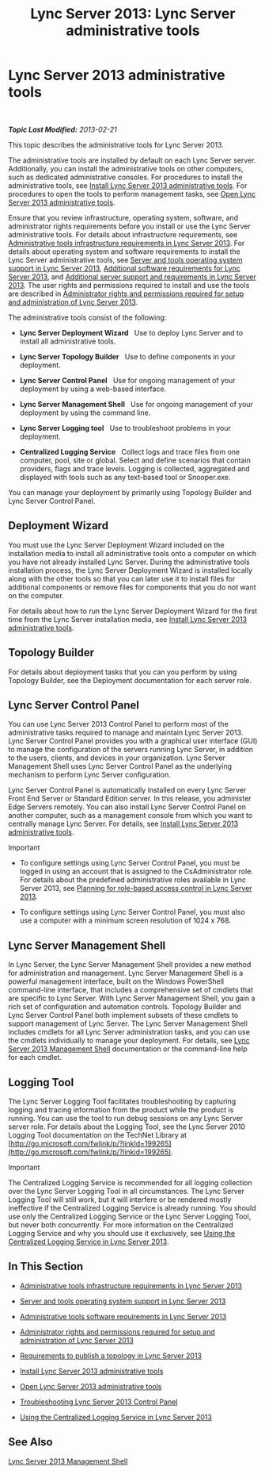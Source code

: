 ﻿---
title: 'Lync Server 2013: Lync Server administrative tools'
TOCTitle: Lync Server administrative tools
ms:assetid: 9b006f93-4f3d-461d-89b8-e80a34fdb3c5
ms:mtpsurl: https://technet.microsoft.com/en-us/library/Gg195756(v=OCS.15)
ms:contentKeyID: 48184972
ms.date: 07/23/2014
mtps_version: v=OCS.15
---

<div data-xmlns="http://www.w3.org/1999/xhtml">

<div class="topic" data-xmlns="http://www.w3.org/1999/xhtml" data-msxsl="urn:schemas-microsoft-com:xslt" data-cs="http://msdn.microsoft.com/en-us/">

<div data-asp="http://msdn2.microsoft.com/asp">

# Lync Server 2013 administrative tools

</div>

<div id="mainSection">

<div id="mainBody">

<span> </span>

_**Topic Last Modified:** 2013-02-21_

This topic describes the administrative tools for Lync Server 2013.

The administrative tools are installed by default on each Lync Server server. Additionally, you can install the administrative tools on other computers, such as dedicated administrative consoles. For procedures to install the administrative tools, see [Install Lync Server 2013 administrative tools](lync-server-2013-install-lync-server-administrative-tools.md). For procedures to open the tools to perform management tasks, see [Open Lync Server 2013 administrative tools](lync-server-2013-open-lync-server-administrative-tools.md).

Ensure that you review infrastructure, operating system, software, and administrator rights requirements before you install or use the Lync Server administrative tools. For details about infrastructure requirements, see [Administrative tools infrastructure requirements in Lync Server 2013](lync-server-2013-administrative-tools-infrastructure-requirements.md). For details about operating system and software requirements to install the Lync Server administrative tools, see [Server and tools operating system support in Lync Server 2013](lync-server-2013-server-and-tools-operating-system-support.md), [Additional software requirements for Lync Server 2013](lync-server-2013-additional-software-requirements.md), and [Additional server support and requirements in Lync Server 2013](lync-server-2013-additional-server-support-and-requirements.md). The user rights and permissions required to install and use the tools are described in [Administrator rights and permissions required for setup and administration of Lync Server 2013](lync-server-2013-administrator-rights-and-permissions-required-for-setup-and-administration.md).

The administrative tools consist of the following:

  - **Lync Server Deployment Wizard**   Use to deploy Lync Server and to install all administrative tools.

  - **Lync Server Topology Builder**   Use to define components in your deployment.

  - **Lync Server Control Panel**   Use for ongoing management of your deployment by using a web-based interface.

  - **Lync Server Management Shell**   Use for ongoing management of your deployment by using the command line.

  - **Lync Server Logging tool**   Use to troubleshoot problems in your deployment.

  - **Centralized Logging Service**   Collect logs and trace files from one computer, pool, site or global. Select and define scenarios that contain providers, flags and trace levels. Logging is collected, aggregated and displayed with tools such as any text-based tool or Snooper.exe.

You can manage your deployment by primarily using Topology Builder and Lync Server Control Panel.

<div>

## Deployment Wizard

You must use the Lync Server Deployment Wizard included on the installation media to install all administrative tools onto a computer on which you have not already installed Lync Server. During the administrative tools installation process, the Lync Server Deployment Wizard is installed locally along with the other tools so that you can later use it to install files for additional components or remove files for components that you do not want on the computer.

For details about how to run the Lync Server Deployment Wizard for the first time from the Lync Server installation media, see [Install Lync Server 2013 administrative tools](lync-server-2013-install-lync-server-administrative-tools.md).

</div>

<div>

## Topology Builder

For details about deployment tasks that you can you perform by using Topology Builder, see the Deployment documentation for each server role.

</div>

<div>

## Lync Server Control Panel

You can use Lync Server 2013 Control Panel to perform most of the administrative tasks required to manage and maintain Lync Server 2013. Lync Server Control Panel provides you with a graphical user interface (GUI) to manage the configuration of the servers running Lync Server, in addition to the users, clients, and devices in your organization. Lync Server Management Shell uses Lync Server Control Panel as the underlying mechanism to perform Lync Server configuration.

Lync Server Control Panel is automatically installed on every Lync Server Front End Server or Standard Edition server. In this release, you administer Edge Servers remotely. You can also install Lync Server Control Panel on another computer, such as a management console from which you want to centrally manage Lync Server. For details, see [Install Lync Server 2013 administrative tools](lync-server-2013-install-lync-server-administrative-tools.md).

<div>


> [!IMPORTANT]
> <UL>
> <LI>
> <P>To configure settings using Lync Server Control Panel, you must be logged in using an account that is assigned to the CsAdministrator role. For details about the predefined administrative roles available in Lync Server 2013, see <A href="lync-server-2013-planning-for-role-based-access-control.md">Planning for role-based access control in Lync Server 2013</A>.</P>
> <LI>
> <P>To configure settings using Lync Server Control Panel, you must also use a computer with a minimum screen resolution of 1024 x 768.</P></LI></UL>



</div>

</div>

<div>

## Lync Server Management Shell

In Lync Server, the Lync Server Management Shell provides a new method for administration and management. Lync Server Management Shell is a powerful management interface, built on the Windows PowerShell command-line interface, that includes a comprehensive set of cmdlets that are specific to Lync Server. With Lync Server Management Shell, you gain a rich set of configuration and automation controls. Topology Builder and Lync Server Control Panel both implement subsets of these cmdlets to support management of Lync Server. The Lync Server Management Shell includes cmdlets for all Lync Server administration tasks, and you can use the cmdlets individually to manage your deployment. For details, see [Lync Server 2013 Management Shell](lync-server-2013-lync-server-management-shell.md) documentation or the command-line help for each cmdlet.

</div>

<div>

## Logging Tool

The Lync Server Logging Tool facilitates troubleshooting by capturing logging and tracing information from the product while the product is running. You can use the tool to run debug sessions on any Lync Server server role. For details about the Logging Tool, see the Lync Server 2010 Logging Tool documentation on the TechNet Library at [http://go.microsoft.com/fwlink/p/?linkId=199265](http://go.microsoft.com/fwlink/p/?linkid=199265).

<div>


> [!IMPORTANT]
> The Centralized Logging Service is recommended for all logging collection over the Lync Server Logging Tool in all circumstances. The Lync Server Logging Tool will still work, but it will interfere or be rendered mostly ineffective if the Centralized Logging Service is already running. You should use only the Centralized Logging Service or the Lync Server Logging Tool, but never both concurrently. For more information on the Centralized Logging Service and why you should use it exclusively, see <A href="lync-server-2013-using-the-centralized-logging-service.md">Using the Centralized Logging Service in Lync Server 2013</A>.



</div>

</div>

<div>

## In This Section

  - [Administrative tools infrastructure requirements in Lync Server 2013](lync-server-2013-administrative-tools-infrastructure-requirements.md)

  - [Server and tools operating system support in Lync Server 2013](lync-server-2013-server-and-tools-operating-system-support.md)

  - [Administrative tools software requirements in Lync Server 2013](lync-server-2013-administrative-tools-software-requirements.md)

  - [Administrator rights and permissions required for setup and administration of Lync Server 2013](lync-server-2013-administrator-rights-and-permissions-required-for-setup-and-administration.md)

  - [Requirements to publish a topology in Lync Server 2013](lync-server-2013-requirements-to-publish-a-topology.md)

  - [Install Lync Server 2013 administrative tools](lync-server-2013-install-lync-server-administrative-tools.md)

  - [Open Lync Server 2013 administrative tools](lync-server-2013-open-lync-server-administrative-tools.md)

  - [Troubleshooting Lync Server 2013 Control Panel](lync-server-2013-troubleshooting-lync-server-2013-control-panel.md)

  - [Using the Centralized Logging Service in Lync Server 2013](lync-server-2013-using-the-centralized-logging-service.md)

</div>

<div>

## See Also


[Lync Server 2013 Management Shell](lync-server-2013-lync-server-management-shell.md)  
  

</div>

</div>

<span> </span>

</div>

</div>

</div>

